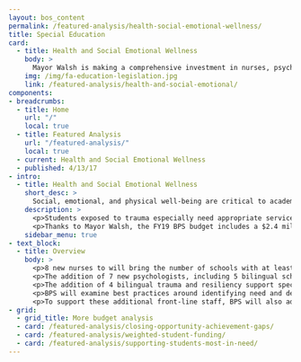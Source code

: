 ```yaml
---
layout: bos_content
permalink: /featured-analysis/health-social-emotional-wellness/
title: Special Education
card:
  - title: Health and Social Emotional Wellness
    body: >
      Mayor Walsh is making a comprehensive investment in nurses, psychologists, and social workers.
    img: /img/fa-education-legislation.jpg
    link: /featured-analysis/health-and-social-emotional/
components:
- breadcrumbs:
  - title: Home
    url: "/"
    local: true
  - title: Featured Analysis
    url: "/featured-analysis/"
    local: true
  - current: Health and Social Emotional Wellness
  - published: 4/13/17
- intro:
  - title: Health and Social Emotional Wellness
    short_desc: >
      Social, emotional, and physical well-being are critical to academic success. BPS strives to create safe, healthy, and welcoming school environments that address the needs of the whole child. 
    description: >
      <p>Students exposed to trauma especially need appropriate services and supports to ensure that nothing limits their ability to succeed. BPS strives to ensure that each school has at least three behavioral health touchpoints to provide a continuum of high quality services to students.</p>
      <p>Thanks to Mayor Walsh, the FY19 BPS budget includes a $2.4 million investment to add 8 nurses, 7 psychologists, 4 social workers, and a Director of social work services. This comprehensive investment in Social Emotional Learning and Wellness will make transformative impacts on the social emotional wellbeing of students at BPS.</p>
    sidebar_menu: true    
- text_block:
  - title: Overview
    body: >
      <p>8 new nurses to will bring the number of schools with at least one full-time nurse to 74. The investment will decrease the student to nurse ratio from 438:1 to 405:1, which is 40% lower than the ratio recommended by the CDC and National Association of School Nurses of 750:1.</p>
      <p>The addition of 7 new psychologists, including 5 bilingual school psychologists and 2 district-wide psychologists will lower the student to psychologist ratio by 10% and significantly increase the level of culturally and linguistically appropriate services.</p>
      <p>The addition of 4 bilingual trauma and resiliency support specialists or social workers will enhance schools' capacity to deliver trauma-sensitive services to students and families.</p>
      <p>BPS will examine best practices around identifying need and determining capacity. The outcome of this process will be used to assign these new positions to schools, with the goal of increasing the number of schools with at least three behavioral health touchpoints from 71 to 100.</p>
      <p>To support these additional front-line staff, BPS will also add a Director of Social Work Services, who will coordinate professional development, technical assistance, and formal supervision for school-based social workers, along with developing partnerships with mental health organizations and higher education institutions.</p>
- grid: 
  - grid_title: More budget analysis
  - card: /featured-analysis/closing-opportunity-achievement-gaps/
  - card: /featured-analysis/weighted-student-funding/
  - card: /featured-analysis/supporting-students-most-in-need/
---
```

